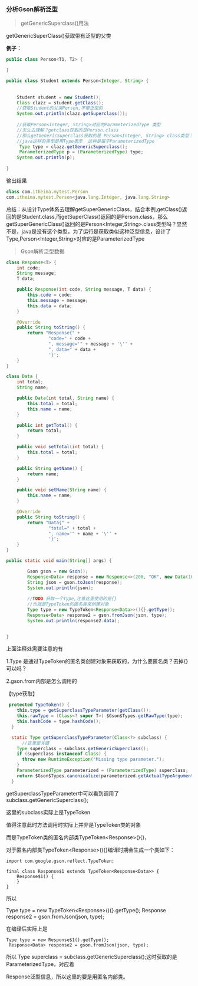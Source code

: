 ### 分析Gson解析泛型



> getGenericSuperclass()用法

getGenericSuperClass()获取带有泛型的父类

**例子：**

```java
public class Person<T1, T2> {

}
```

```java
public class Student extends Person<Integer, String> {
    
  
	Student student = new Student();
    Class clazz = student.getClass();
    //获取Student的父类Person,不带泛型的
    System.out.println(clazz.getSuperclass());
    
    //获取Person<Integer, String>对应的ParameterizedType 类型
    //怎么去理解？getclass获取的是Person.class
    //那么getGenericSuperclass获取的是 Person<Integer, String> class类型？
    //java这样的类型是用Type表示  这种是属于ParameterizedType
     Type type = clazz.getGenericSuperclass();
     ParameterizedType p = (ParameterizedType) type;
    System.out.println(p);
    
}
```

输出结果

```javascript
class com.itheima.mytest.Person
com.itheima.mytest.Person<java.lang.Integer, java.lang.String>
```

总结：从设计Type体系去理解getSuperGenericClass，结合本例,getClass()返回的是Student.class,而getSuperClass()返回的是Person.class，那么getSuperGenericClass()返回的是Person<Integer,String>.class类型吗？显然不是，java是没有这个类型，为了运行是获取类似这种泛型信息，设计了Type,Person<Integer,String>对应的是ParameterizedType



> Gson解析泛型数据

```java
class Response<T> {
    int code;
    String message;
    T data;

    public Response(int code, String message, T data) {
        this.code = code;
        this.message = message;
        this.data = data;
    }

    @Override
    public String toString() {
        return "Response{" +
                "code=" + code +
                ", message='" + message + '\'' +
                ", data=" + data +
                '}';
    }
}
```

```java
class Data {
    int total;
    String name;

    public Data(int total, String name) {
        this.total = total;
        this.name = name;
    }

    public int getTotal() {
        return total;
    }

    public void setTotal(int total) {
        this.total = total;
    }

    public String getName() {
        return name;
    }

    public void setName(String name) {
        this.name = name;
    }

    @Override
    public String toString() {
        return "Data{" +
                "total=" + total +
                ", name='" + name + '\'' +
                '}';
    }
}
```

```java
public static void main(String[] args) {

 		Gson gson = new Gson();
        Response<Data> response = new Response<>(200, "OK", new Data(100, "zxh"));
        String json = gson.toJson(response);
        System.out.println(json);
    
    	//TODO 获取一个Type,注意这里使用的是{}
    	//也就是TypeToken的匿名类来创建对象
    	Type type = new TypeToken<Response<Data>>(){}.getType();
        Response<Data> response2 = gson.fromJson(json, type);
        System.out.println(response2.data);
    	

}
```

上面注释处需要注意的有

1.Type  是通过TypeToken的匿名类创建对象来获取的，为什么要匿名类？去掉{}可以吗？

2.gson.from内部是怎么调用的



【type获取】

```java
 protected TypeToken() {
    this.type = getSuperclassTypeParameter(getClass());
    this.rawType = (Class<? super T>) $Gson$Types.getRawType(type);
    this.hashCode = type.hashCode();
  }
```

```java
  static Type getSuperclassTypeParameter(Class<?> subclass) {
      //这里是关键
    Type superclass = subclass.getGenericSuperclass();
    if (superclass instanceof Class) {
      throw new RuntimeException("Missing type parameter.");
    }
    ParameterizedType parameterized = (ParameterizedType) superclass;
    return $Gson$Types.canonicalize(parameterized.getActualTypeArguments()[0]);
  }
```

getSuperclassTypeParameter中可以看到调用了subclass.getGenericSuperclass();

这里的subclass实际上是TypeToken

值得注意此时方法调用时实际上并非是TypeToken类的对象

而是TypeToken类的匿名内部类TypeToken<Response<Data>>(){}，

对于匿名内部类TypeToken<Response<Data>>(){}编译时期会生成一个类如下：

```
import com.google.gson.reflect.TypeToken;

final class Response$1 extends TypeToken<Response<Data>> {
    Response$1() {
    }
}
```

所以

Type type = new TypeToken<Response<Data>>(){}.getType();
Response<Data> response2 = gson.fromJson(json, type);

在编译后实际上是

```
Type type = new Response$1().getType();
 Response<Data> response2 = gson.fromJson(json, type);
```

所以 Type superclass = subclass.getGenericSuperclass();这时获取的是ParameterizedType，对应着

Response<Data>泛型信息，所以这里的要是用匿名内部类。